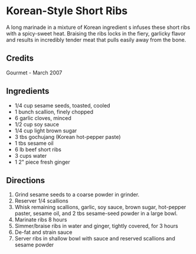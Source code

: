 # Korean-Style Short Ribs 

A long marinade in a mixture of Korean ingredient s infuses these short ribs with a spicy-sweet heat. Braising the ribs locks in the fiery, garlicky flavor and results in incredibly tender meat that pulls easily away from the bone.

## Credits

Gourmet - March 2007

## Ingredients

- 1/4 cup sesame seeds, toasted, cooled
- 1 bunch scallion, finely chopped
- 6 garlic cloves, minced
- 1/2 cup soy sauce
- 1/4 cup light brown sugar
- 3 tbs gochujang (Korean hot-pepper paste)
- 1 tbs sesame oil
- 6 lb beef short ribs 
- 3 cups water
- 1 2" piece fresh ginger

## Directions

1. Grind sesame seeds to a coarse powder in grinder.
2. Reserver 1/4 scallions
3. Whisk remaining scallions, garlic, soy sauce, brown sugar, hot-pepper paster, sesame oil, and 2 tbs sesame-seed powder in a large bowl. 
4. Marinate ribs 8 hours
5. Simmer/braise ribs in water and ginger, tightly covered, for 3 hours
6. De-fat and strain sauce
7. Server ribs in shallow bowl with sauce and reserved scallions and sesame powder

